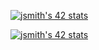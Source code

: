 [![jsmith's 42 stats](https://badge42.herokuapp.com/api/stats/jsmith)](https://github.com/JaeSeoKim/badge42)

[![jsmith's 42 stats](https://badge42.herokuapp.com/api/stats/jsmith?cursus=C%20Piscine)](https://github.com/JaeSeoKim/badge42)
                                                                                                                                                      
                                                                                                                                                      
                     
                                                         
